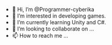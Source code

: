 - 👋 Hi, I’m @Programmer-cyberika
- 👀 I’m interested in developing games.
- 🌱 I’m currently learning Unity and C#.
- 💞️ I’m looking to collaborate on ...
- 📫 How to reach me ...

<!---
Programmer-cyberika/Programmer-cyberika is a ✨ special ✨ repository because its `README.md` (this file) appears on your GitHub profile.
You can click the Preview link to take a look at your changes.
--->
